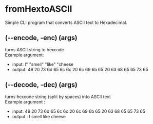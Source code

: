 # fromHextoASCII
Simple CLI program that converts ASCII text to Hexadecimal. 

## (--encode, -enc) (args) 
turns ASCII string to hexcode </br>
Example argument: </br>
-  input: I" "smell" "like" "cheese </br>
-  output: 49 20 73 6d 65 6c 6c 20 6c 69 6b 65 20 63 68 65 65 73 65 </br>
  
## (--decode, -dec) (args)
turns hexcode string (split by spaces) into ASCII text </br>
Example argument : </br>
- input: 49 20 73 6d 65 6c 6c 20 6c 69 6b 65 20 63 68 65 65 73 65 </br>
- output : I smell like cheese
